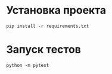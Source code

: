 # Установка проекта

```shell
pip install -r requirements.txt
```

# Запуск тестов

```shell
python -m pytest
```